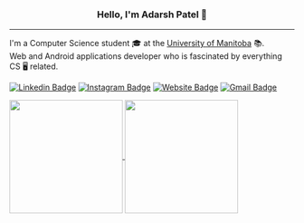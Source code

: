 <h3 align="center"> Hello, I'm Adarsh Patel 👋</h3>

---

I'm a Computer Science student 🎓 at the [University of Manitoba](https://umanitoba.ca/) 📚.<br> Web and Android applications developer who is fascinated by everything CS 🖥️ related.


[![Linkedin Badge](https://img.shields.io/badge/-Adarsh.Patel-blue?style=flat-square&logo=Linkedin&logoColor=white&link=https://www.linkedin.com/in/adarsh-patel-91134b193/)](https://www.linkedin.com/in/adarsh-patel-91134b193/)
[![Instagram Badge](https://img.shields.io/badge/-pateladarsh001-e4405f?style=flat-square&logo=Instagram&logoColor=white&link=https://www.instagram.com/pateladarsh001/)](https://www.instagram.com/pateladarsh001/)
[![Website Badge](https://img.shields.io/badge/-pateladarsh001.github.io-3F51B5?style=flat-square&logo=HTML5&logoColor=white&link=https://pateladarsh001.github.io/)](https://pateladarsh001.github.io/)
[![Gmail Badge](https://img.shields.io/badge/-pateladarsh001.gmail.com-B03A2E?style=flat-square&logo=Gmail&logoColor=white&link=mailto:pateladarsh001@gmail.com)](mailto:pateladarsh001@gmail.com)

<a href="#">
  <img height = "200em" align="center" src="https://github-readme-stats.vercel.app/api?username=pateladarsh001&layout=compact&show_icons=true&theme=tokyonight&line_height=27" />
</a>
<a href="#">
  <img height = "200em" align="center" src="https://github-readme-stats.vercel.app/api/top-langs/?username=pateladarsh001&layout=compact&title_color=007bff&text_color=e7e7e7&icon_color=007bff&bg_color=171c28&?hide=html" />
</a>
